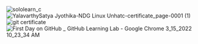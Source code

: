 ![sololearn_c](https://user-images.githubusercontent.com/101032635/158305484-d5a8ef31-2395-485b-b3c2-775c45f453c9.jpg)
![YalavarthySatya Jyothika-NDG Linux Unhatc-certificate_page-0001 (1)](https://user-images.githubusercontent.com/101032635/158307207-b87228f9-e6ec-4b89-949e-2a8b8898ab7c.jpg)
![git certificate](https://user-images.githubusercontent.com/101032635/158307143-839a3203-63a1-4299-95ed-40071b4e1647.jpg)
![First Day on GitHub _ GitHub Learning Lab - Google Chrome 3_15_2022 10_23_34 AM](https://user-images.githubusercontent.com/101032635/158309116-1fde4a30-fb16-4d45-a242-26a133c325ab.png)

